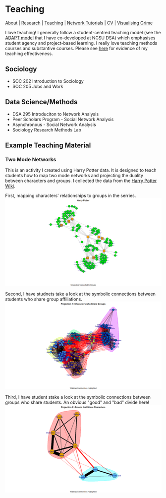 # Teaching
[About](https://Tom-R-Leppard.github.io/) | [Research](/research.md) | [Teaching](/teaching.md) | [Network Tutorials](/network_tutorials.md) | [CV](/cv.pdf) | [Visualising Grime](/visualising_grime.md)

I love teaching! I generally follow a student-centred teaching model (see the [ADAPT model](https://datascienceacademy.ncsu.edu/courses/course-model/) that I have co-developed at NCSU DSA) which emphasises student agency and project-based learning. I really love teaching methods courses and substantive courses. Please see [here](/Effectivness_of_Teaching.pdf) for evidence of my teaching effectiveness.

## Sociology 
- SOC 202 Introduction to Sociology
- SOC 205 Jobs and Work

## Data Science/Methods
- DSA 295 Introduciton to Network Analysis
- Peer Scholars Program - Social Network Analysis
- Asynchronous - Social Network Analysis
- Sociology Research Methods Lab
  
## Example Teaching Material
### Two Mode Networks
This is an activity I created using Harry Potter data. It is designed to teach students how to map two mode networks and projecting the duality between characters and groups. I collected the data from the [Harry Potter Wiki](https://harrypotter.fandom.com/wiki/Main_Page).

First, mapping characters' relationships to groups in the serries. 
![Harry Potter Two Mode](/asset/HP_Two_Mode.png)

Second, I have studnets take a look at the symbolic connections between students who share group affiliations. 
![Projection 1: Characters](/asset/Projection1_Characters_groups_Walktrap.png)

Third, I have student stake a look at the symbolic connections between groups who share students. An obvious "good" and "bad" divide here!  
![Projection 2: Groups](/asset/Projection2_Groups_Characters_Walktrap.png)



